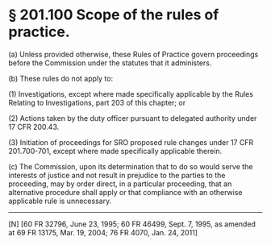 # § 201.100   Scope of the rules of practice.

(a) Unless provided otherwise, these Rules of Practice govern proceedings before the Commission under the statutes that it administers. 


(b) These rules do not apply to: 


(1) Investigations, except where made specifically applicable by the Rules Relating to Investigations, part 203 of this chapter; or 


(2) Actions taken by the duty officer pursuant to delegated authority under 17 CFR 200.43.


(3) Initiation of proceedings for SRO proposed rule changes under 17 CFR 201.700-701, except where made specifically applicable therein.


(c) The Commission, upon its determination that to do so would serve the interests of justice and not result in prejudice to the parties to the proceeding, may by order direct, in a particular proceeding, that an alternative procedure shall apply or that compliance with an otherwise applicable rule is unnecessary.



---

[N] [60 FR 32796, June 23, 1995; 60 FR 46499, Sept. 7, 1995, as amended at 69 FR 13175, Mar. 19, 2004; 76 FR 4070, Jan. 24, 2011]




